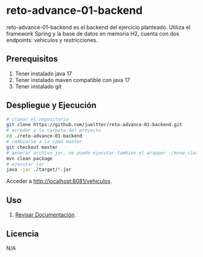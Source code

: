 # reto-advance-01-backend

reto-advance-01-backend es el backend del ejercicio planteado. Utiliza el framework Spring y la base de datos en memoria H2, cuenta con dos endpoints: vehiculos y restricciones.

## Prerequisitos
1. Tener instalado java 17
2. Tener instalado maven compatible con java 17
3. Tener instalado git

## Despliegue y Ejecución

```bash
# clonar el repositorio
git clone https://github.com/jueltter/reto-advance-01-backend.git
# acceder a la carpeta del proyecto
cd ./reto-advance-01-backend
# cambiarse a la rama master
git checkout master
# generar archivo jar, se puede ejecutar tambien el wrapper ./mvnw clean package
mvn clean package
# ejecutar jar
java -jar ./target/*.jar

```
Acceder a [http://localhost:8081/vehiculos](http://localhost:8081/vehiculos).

## Uso

1. [Revisar Documentación](https://documenter.getpostman.com/view/12442172/2sA2xfYDms).

## Licencia

N/A